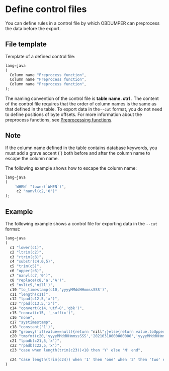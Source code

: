 Define control files 
=========================================

You can define rules in a control file by which OBDUMPER can preprocess the data before the export.

File template 
----------------------------------

Template of a defined control file:

```javascript
lang=java
(
  Column name "Preprocess function",
  Column name "Preprocess function",
  Column name "Preprocess function",
);
```



The naming convention of the control file is **table name. ctrl** . The content of the control file requires that the order of column names is the same as that defined in the table. To export data in the`--cut` format, you do not need to define positions of byte offsets. For more information about the preprocess functions, see [Preprocessing functions](../4.obdumper-data-processing/2.obdumper-preprocessing-functions.md).

Note 
-------------------------

If the column name defined in the table contains database keywords, you must add a grave accent (`) both before and after the column name to escape the column name.

The following example shows how to escape the column name:

```javascript
lang=java
(
    `WHEN` "lower(`WHEN`)",
     c2 "nanvl(c2,'0')"
);
```



Example 
----------------------------

The following example shows a control file for exporting data in the `--cut` format:

```javascript
lang=java
(
  c1 "lower(c1)",                                                                                 -- Convert letters of values in Column c1 to lowercase.
  c2 "ltrim(c2)",                                                                                 -- Trim leading spaces of values in Column c2.
  c3 "rtrim(c3)",                                                                                 -- Trim trailing spaces of values in Column c3.
  c4 "substr(c4,0,5)",                                                                            -- Extract a substring of five characters from values in Column c4. The extraction starts from the first byte of each value.
  c5 "trim(c5)",                                                                                  -- Trim leading and trailing spaces of values in Column c5.
  c6 "upper(c6)",                                                                                 -- Convert letters of values in Column c6 to uppercase.
  c7 "nanvl(c7,'0')",                                                                             -- Verify values in Column c7 and return 0 for non-numeric values.
  c8 "replace(c8,'a','A')",                                                                       -- Replace Letter 'a' of values in Column c8 with Letter 'A'.
  c9 "nvl(c9,'nill')",                                                                            -- Verify whether values in Column c9 are null and return nill for null values.
  c10 "to_timestamp(c10,'yyyyMMddHHmmssSSS')",                                                    -- Convert values in Column c10 to the yyyy-MM-dd HH:mm:ss.SSS format. Return null if formatting fails.
  c11 "length(c11)",                                                                              -- Calculate the length of values in Column c11.
  c12 "lpad(c12,5,'x')",                                                                          -- Append a string of five 'x' to the left of values in Column c12.
  c13 "rpad(c13,5,'x')",                                                                          -- Append a string of five 'x' to the right of values in Column c13.
  c14 "convert(c14,'utf-8','gbk')",                                                               -- Convert the encoding of values in Column c14 from GBK to UTF-8.
  c15 "concat(c15, '_suffix')",                                                                   -- Concatenate values in Column c15 with a specific constant.
  c16 "none",                                                                                     -- Do not process values in Column c16.
  c17 "systimestamp",                                                                             -- Do not process values in Column c17.
  c18 "constant('1')",                                                                            -- Do not process values in Column c18. Return a constant 1.
  c19 "groovy('if(value==null){return "nill";}else{return value.toUpperCase();}')",               -- Pass the values in Column c19 to a dynamic function for processing.
  c20 "tmsfmt(c20,'yyyyMMddHHmmssSSS','20210310000000000','yyyyMMddHHmmssSSS')",                  -- Verify the dates of values in Column c20. If the verification fails, return the default value.
  c21 "lpadb(c21,5,'x')",                                                                         -- Append five single-byte 'x' to the left of values in Column c21.
  c22 "rpadb(c22,5,'x')",                                                                         -- Append five single-byte 'x' to the right of values in Column c22.
  c23 "case when length(trim(c23))<18 then 'Y' else 'N' end",                                     -- Verify whether values in Column c23 match the specified condition. If yes, return 'Y'.
 
  c24 "case length(trim(c24)) when '1' then 'one' when '2' then 'two' else 'unknown' end",        -- Verify whether values in Column c24 are equal to the specified value. If yes, return the corresponding value.
)
```


